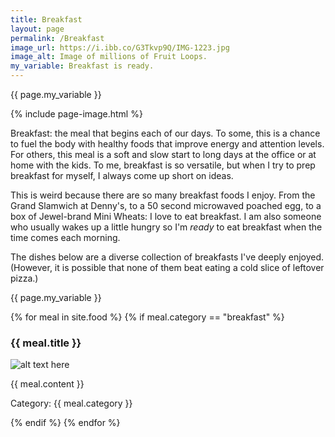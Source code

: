 ```yaml
---
title: Breakfast
layout: page
permalink: /Breakfast
image_url: https://i.ibb.co/G3Tkvp9Q/IMG-1223.jpg
image_alt: Image of millions of Fruit Loops.
my_variable: Breakfast is ready.
---
```

{{ page.my_variable }}

{% include page-image.html %}

Breakfast: the meal that begins each of our days. To some, this is a chance to fuel the body with healthy foods that improve energy and attention levels. For others, this meal is a soft and slow start to long days at the office or at home with the kids. To me, breakfast is so versatile, but when I try to prep breakfast for myself, I always come up short on ideas. 

This is weird because there are so many breakfast foods I enjoy. From the Grand Slamwich at Denny's, to a 50 second microwaved poached egg, to a box of Jewel-brand Mini Wheats: I love to eat breakfast. I am also someone who usually wakes up a little hungry so I'm *ready* to eat breakfast when the time comes each morning.

The dishes below are a diverse collection of breakfasts I've deeply enjoyed. \(However, it is possible that none of them beat eating a cold slice of leftover pizza.\)

{{ page.my_variable }}

{% for meal in site.food %}
{% if meal.category == "breakfast" %}
<h3>{{ meal.title }}</h3>
<p><img src="{{ meal.image }}" alt="alt text here" /></p>
<p>{{ meal.content }}</p>
<p>Category: {{ meal.category }}</p>
{% endif %}
{% endfor %}
